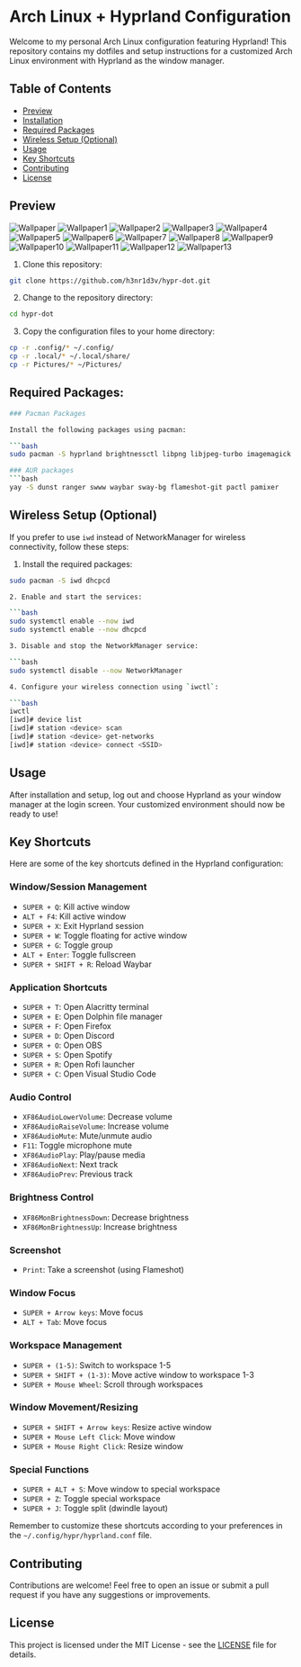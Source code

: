 # Arch Linux + Hyprland Configuration

Welcome to my personal Arch Linux configuration featuring Hyprland! This repository contains my dotfiles and setup instructions for a customized Arch Linux environment with Hyprland as the window manager.

## Table of Contents

- [Preview](#preview)
- [Installation](#installation)
- [Required Packages](#required-packages)
- [Wireless Setup (Optional)](#wireless-setup-optional)
- [Usage](#usage)
- [Key Shortcuts](#key-shortcuts)
- [Contributing](#contributing)
- [License](#license)

## Preview

![Wallpaper](https://github.com/user-attachments/assets/49ea4250-3362-4861-858a-1d6b3ddaa7ef)
![Wallpaper1](https://github.com/user-attachments/assets/cbe62959-4e16-409e-acc0-9b4c13488e6d)
![Wallpaper2](https://github.com/user-attachments/assets/afca1b7b-1fe7-4c98-9f3f-6c156641d49b)
![Wallpaper3](https://github.com/user-attachments/assets/dde8dc83-d8d7-400c-9b51-667d58df155b)
![Wallpaper4](https://github.com/user-attachments/assets/2ff1bfb0-70aa-4614-8d22-235c0c2a7b0a)
![Wallpaper5](https://github.com/user-attachments/assets/7c389659-5246-46d1-8116-c02170458980)
![Wallpaper6](https://github.com/user-attachments/assets/7f6938e3-6a6d-4ea2-8995-7c677d5d1324)
![Wallpaper7](https://github.com/user-attachments/assets/6e21f96c-7079-45f3-8c2f-7ef36813819c)
![Wallpaper8](https://github.com/user-attachments/assets/fd7662b4-f426-47ac-99c4-8b89b33521d6)
![Wallpaper9](https://github.com/user-attachments/assets/f243965f-86f0-4c8f-9ed5-c100a7c5ab89)
![Wallpaper10](https://github.com/user-attachments/assets/cec4a850-555b-48ae-997e-4de06e1ae4df)
![Wallpaper11](https://github.com/user-attachments/assets/d9ea40d3-0dea-4adc-9767-836505c2c693)
![Wallpaper12](https://github.com/user-attachments/assets/367f4db7-9a0e-4280-91f7-1c743513c902)
![Wallpaper13](https://github.com/user-attachments/assets/267b2a39-69b8-4d28-89bf-1d5aaa530468)


1. Clone this repository:

```bash
git clone https://github.com/h3nr1d3v/hypr-dot.git 
```

2. Change to the repository directory:

```bash
cd hypr-dot
```

3. Copy the configuration files to your home directory:

```bash
cp -r .config/* ~/.config/
cp -r .local/* ~/.local/share/
cp -r Pictures/* ~/Pictures/
```

## Required Packages:
```bash
### Pacman Packages

Install the following packages using pacman:

```bash
sudo pacman -S hyprland brightnessctl libpng libjpeg-turbo imagemagick gawk grep dunst ripgrep vim neovim ffmpeg v4l-utils

### AUR packages
```bash
yay -S dunst ranger swww waybar sway-bg flameshot-git pactl pamixer
```
## Wireless Setup (Optional)
If you prefer to use `iwd` instead of NetworkManager for wireless connectivity, follow these steps:

1. Install the required packages:

```bash
sudo pacman -S iwd dhcpcd

2. Enable and start the services:

```bash
sudo systemctl enable --now iwd
sudo systemctl enable --now dhcpcd

3. Disable and stop the NetworkManager service:

```bash
sudo systemctl disable --now NetworkManager

4. Configure your wireless connection using `iwctl`:

```bash
iwctl
[iwd]# device list
[iwd]# station <device> scan
[iwd]# station <device> get-networks
[iwd]# station <device> connect <SSID>
```

## Usage
After installation and setup, log out and choose Hyprland as your window manager at the login screen. Your customized environment should now be ready to use!

## Key Shortcuts

Here are some of the key shortcuts defined in the Hyprland configuration:

### Window/Session Management
- `SUPER + Q`: Kill active window
- `ALT + F4`: Kill active window
- `SUPER + X`: Exit Hyprland session
- `SUPER + W`: Toggle floating for active window
- `SUPER + G`: Toggle group
- `ALT + Enter`: Toggle fullscreen
- `SUPER + SHIFT + R`: Reload Waybar

### Application Shortcuts
- `SUPER + T`: Open Alacritty terminal
- `SUPER + E`: Open Dolphin file manager
- `SUPER + F`: Open Firefox
- `SUPER + D`: Open Discord
- `SUPER + O`: Open OBS
- `SUPER + S`: Open Spotify
- `SUPER + R`: Open Rofi launcher
- `SUPER + C`: Open Visual Studio Code

### Audio Control
- `XF86AudioLowerVolume`: Decrease volume
- `XF86AudioRaiseVolume`: Increase volume
- `XF86AudioMute`: Mute/unmute audio
- `F11`: Toggle microphone mute
- `XF86AudioPlay`: Play/pause media
- `XF86AudioNext`: Next track
- `XF86AudioPrev`: Previous track

### Brightness Control
- `XF86MonBrightnessDown`: Decrease brightness
- `XF86MonBrightnessUp`: Increase brightness

### Screenshot
- `Print`: Take a screenshot (using Flameshot)

### Window Focus
- `SUPER + Arrow keys`: Move focus
- `ALT + Tab`: Move focus

### Workspace Management
- `SUPER + (1-5)`: Switch to workspace 1-5
- `SUPER + SHIFT + (1-3)`: Move active window to workspace 1-3
- `SUPER + Mouse Wheel`: Scroll through workspaces

### Window Movement/Resizing
- `SUPER + SHIFT + Arrow keys`: Resize active window
- `SUPER + Mouse Left Click`: Move window
- `SUPER + Mouse Right Click`: Resize window

### Special Functions
- `SUPER + ALT + S`: Move window to special workspace
- `SUPER + Z`: Toggle special workspace
- `SUPER + J`: Toggle split (dwindle layout)

Remember to customize these shortcuts according to your preferences in the `~/.config/hypr/hyprland.conf` file.

## Contributing
Contributions are welcome! Feel free to open an issue or submit a pull request if you have any suggestions or improvements.

## License
This project is licensed under the MIT License - see the [LICENSE](LICENSE) file for details.
